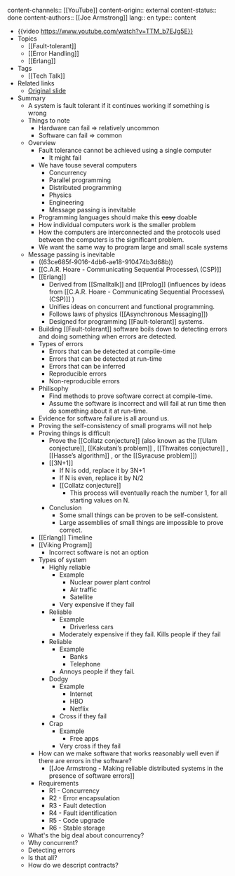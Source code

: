 content-channels:: [[YouTube]]
content-origin:: external
content-status:: done
content-authors:: [[Joe Armstrong]]
lang:: en
type:: content

- {{video https://www.youtube.com/watch?v=TTM_b7EJg5E}}
- Topics
  - [[Fault-tolerant]]
  - [[Error Handling]]
  - [[Erlang]]
- Tags
  - [[Tech Talk]]
- Related links
  - [Original slide](https://files.gotocon.com/uploads/slides/conference_9/352/original/do_dont_error_handling.pdf)
- Summary
  - A system is fault tolerant if it continues working if something is wrong
  - Things to note
    - Hardware can fail => relatively uncommon
    - Software can fail => common
  - Overview
    - Fault tolerance cannot be achieved using a single computer
      - It might fail
    - We have touse several computers
      - Concurrency
      - Parallel programming
      - Distributed programming
      - Physics
      - Engineering
      - Message passing is inevitable
    - Programming languages should make this ~~easy~~ doable
    - How individual computers work is the smaller problem
    - How the computers are interconnected and the protocols used between the computers is the significant problem.
    - We want the same way to program large and small scale systems
  - Message passing is inevitable
    - ((63ce685f-9016-4db6-ae18-910474b3d68b))
    - [[C.A.R. Hoare - Communicating Sequential Processes\ (CSP)]]
    - [[Erlang]]
      - Derived from [[Smalltalk]] and [[Prolog]] (influences by ideas from [[C.A.R. Hoare - Communicating Sequential Processes\ (CSP)]] )
      - Unifies ideas on concurrent and functional programming.
      - Follows laws of physics ([[Asynchronous Messaging]])
      - Designed for programming [[Fault-tolerant]] systems.
    - Building [[Fault-tolerant]] software boils down to detecting errors and doing something when errors are detected.
    - Types of errors
      - Errors that can be detected at compile-time
      - Errors that can be detected at run-time
      - Errors that can be inferred
      - Reproducible errors
      - Non-reproducible errors
    - Philisophy
      - Find methods to prove software correct at compile-time.
      - Assume the software is incorrect and will fail at run time then do something about it at run-time.
    - Evidence for software failure is all around us.
    - Proving the self-consistency of small programs will not help
    - Proving things is difficult
      - Prove the [[Collatz conjecture]] (also known as the [[Ulam conjecture]], [[Kakutani’s problem]] , [[Thwaites conjecture]] , [[Hasse’s algorithm]] , or the [[Syracuse problem]])
      - [[3N+1]]
        - If N is odd, replace it by 3N+1
        - If N is even, replace it by N/2
        - [[Collatz conjecture]]
          - This process will eventually reach the number 1, for all starting values on N.
      - Conclusion
        - Some small things can be proven to be self-consistent.
        - Large assemblies of small things are impossible to prove correct.
    - [[Erlang]] Timeline
    - [[Viking Program]]
      - Incorrect software is not an option
    - Types of system
      - Highly reliable
        - Example
          - Nuclear power plant control
          - Air traffic
          - Satellite
        - Very expensive if they fail
      - Reliable
        - Example
          - Driverless cars
        - Moderately expensive if they fail. Kills people if they fail
      - Reliable
        - Example
          - Banks
          - Telephone
        - Annoys people if they fail.
      - Dodgy
        - Example
          - Internet
          - HBO
          - Netflix
        - Cross if they fail
      - Crap
        - Example
          - Free apps
        - Very cross if they fail
    - How can we make software that works reasonably well even if there are errors in the software?
      - [[Joe Armstrong - Making reliable distributed systems in the presence of software errors]]
    - Requirements
      - R1 - Concurrency
      - R2 - Error encapsulation
      - R3 - Fault detection
      - R4 - Fault identification
      - R5 - Code upgrade
      - R6 - Stable storage
  - What's the big deal about concurrency?
  - Why concurrent?
  - Detecting errors
  - Is that all?
  - How do we descript contracts?
